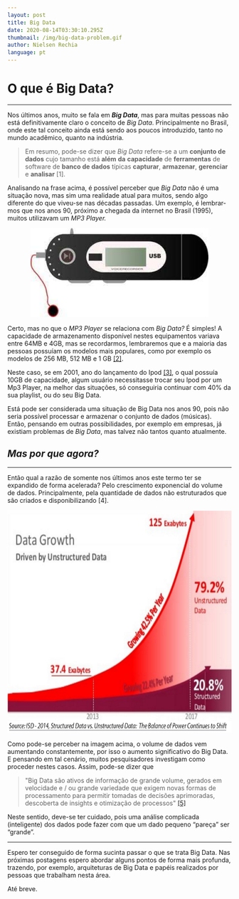 ```yaml
---
layout: post
title: Big Data
date: 2020-08-14T03:30:10.295Z
thumbnail: /img/big-data-problem.gif
author: Nielsen Rechia
language: pt
---
```

# O que é Big Data?

--- 

Nos últimos anos, muito se fala em ***Big Data***, mas para muitas pessoas não está definitivamente claro o conceito de *Big Data*. Principalmente no Brasil, onde este tal conceito ainda está sendo aos poucos introduzido, tanto no mundo acadêmico, quanto na indústria.



> Em resumo, pode-se dizer que *Big Data* refere-se a um **conjunto de dados** cujo​ tamanho está **além** **da** **capacidade** de **ferramentas** de software de **banco de dados** típicas **capturar**, **armazenar**, **gerenciar** e **analisar** [1].​

Analisando na frase acima, é possível perceber que *Big Data* não é uma situação nova, mas sim uma realidade atual para muitos, sendo algo diferente do que viveu-se nas décadas passadas. Um exemplo, é lembrar-mos que nos anos 90, próximo a chegada da internet no Brasil (1995), muitos utilizavam um *MP3 Player.*

<p align="center">
  <img width="400" height="200" src="/img/mp3.jpeg">
</p>


Certo, mas no que o *MP3 Player* se relaciona com *Big Data?* É simples! A capacidade de armazenamento disponível nestes equipamentos variava entre 64MB e 4GB, mas se recordarmos, lembraremos que e a maioria das pessoas possuíam os modelos mais populares, como por exemplo os modelos de 256 MB, 512 MB e 1 GB [[2]](https://pt.wikipedia.org/wiki/S1_MP3_Player#:~:text=A%20capacidade%20de%20armazenamento%20dispon%C3%ADvel,1%20GB%20e%202%20GB.).

Neste caso, se em 2001, ano do lançamento do Ipod [[3]](https://pt.wikipedia.org/wiki/IPod), o qual possuía 10GB de capacidade, algum usuário necessitasse trocar seu Ipod por um Mp3 Player, na melhor das situações, só conseguiria continuar com 40% da sua playlist, ou do seu Big Data. 

Está pode ser considerada uma situação de Big Data nos anos 90, pois não seria possível processar e armazenar o conjunto de dados (músicas). Então, pensando em outras possibilidades, por exemplo em empresas, já existiam problemas de *Big Data*, mas talvez não tantos quanto atualmente.


## *Mas por que agora?*

--- 

Então qual a razão de somente nos últimos anos este termo ter se expandido de forma acelerada? Pelo crescimento exponencial do volume de dados. Principalmente, pela quantidade de dados não estruturados que são criados e disponibilizando [4].

<p align="center">
  <img width="600" height="500" src="/img/quant-investing-big-data-analytics-1.jpg">
</p>


Como pode-se perceber na imagem acima, o volume de dados vem aumentando constantemente, por isso o aumento significativo do Big Data. E pensando em tal cenário, muitos pesquisadores investigam como proceder nestes casos. Assim, pode-se dizer que 

> "Big Data são ativos de informação de grande volume, gerados em velocidade e / ou grande variedade que exigem novas formas de processamento para permitir tomadas de decisões aprimoradas, descoberta de insights e otimização de processos" [[5]](<http://www.bdbanalytics.ir/media/1225/big-data-and-science-myths-and-reality.pdf>)

Neste sentido, deve-se ter cuidado, pois uma análise complicada (inteligente) dos dados pode fazer com que um dado pequeno “pareça” ser “grande”​.


--- 

Espero ter conseguido de forma sucinta passar o que se trata Big Data. Nas próximas postagens espero abordar alguns pontos de forma mais profunda, trazendo, por exemplo, arquiteturas de Big Data e papéis realizados por pessoas que trabalham nesta área. 

Até breve.